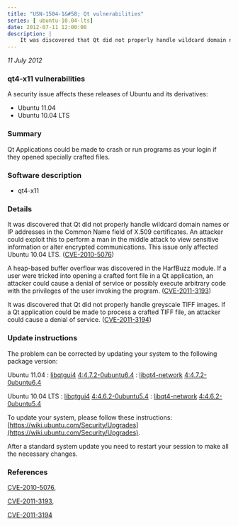 ```yaml
---
title: "USN-1504-1&#58; Qt vulnerabilities"
series: [ ubuntu-10.04-lts]
date: 2012-07-11 12:00:00
description: |
    It was discovered that Qt did not properly handle wildcard domain names or IP addresses in the Common Name field of X.509 certificates. An attacker could exploit this to perform a man in the middle attack to view sensitive information or alter encrypted communications. This issue only affected Ubuntu 10.04 LTS. ([CVE-2010-5076](http://people.ubuntu.com/~ubuntu-security/cve/CVE-2010-5076))
--- 
```

 
 

*11 July 2012*

### qt4-x11 vulnerabilities

A security issue affects these releases of Ubuntu and its derivatives:

* Ubuntu 11.04
* Ubuntu 10.04 LTS

### Summary

Qt Applications could be made to crash or run programs as your login if they opened specially crafted files.

### Software description

* qt4-x11 

### Details

It was discovered that Qt did not properly handle wildcard domain names or IP addresses in the Common Name field of X.509 certificates. An attacker could exploit this to perform a man in the middle attack to view sensitive information or alter encrypted communications. This issue only affected Ubuntu 10.04 LTS. ([CVE-2010-5076](http://people.ubuntu.com/~ubuntu-security/cve/CVE-2010-5076))

A heap-based buffer overflow was discovered in the HarfBuzz module. If a user were tricked into opening a crafted font file in a Qt application, an attacker could cause a denial of service or possibly execute arbitrary code with the privileges of the user invoking the program. ([CVE-2011-3193](http://people.ubuntu.com/~ubuntu-security/cve/CVE-2011-3193))

It was discovered that Qt did not properly handle greyscale TIFF images. If a Qt application could be made to process a crafted TIFF file, an attacker could cause a denial of service. ([CVE-2011-3194](http://people.ubuntu.com/~ubuntu-security/cve/CVE-2011-3194)) 

### Update instructions

The problem can be corrected by updating your system to the following package version:

Ubuntu 11.04
 : [libqtgui4](https://launchpad.net/ubuntu/+source/qt4-x11) <span> [4:4.7.2-0ubuntu6.4](https://launchpad.net/ubuntu/+source/qt4-x11/4:4.7.2-0ubuntu6.4) </span> 
 : [libqt4-network](https://launchpad.net/ubuntu/+source/qt4-x11) <span> [4:4.7.2-0ubuntu6.4](https://launchpad.net/ubuntu/+source/qt4-x11/4:4.7.2-0ubuntu6.4) </span> 

Ubuntu 10.04 LTS
 : [libqtgui4](https://launchpad.net/ubuntu/+source/qt4-x11) <span> [4:4.6.2-0ubuntu5.4](https://launchpad.net/ubuntu/+source/qt4-x11/4:4.6.2-0ubuntu5.4) </span> 
 : [libqt4-network](https://launchpad.net/ubuntu/+source/qt4-x11) <span> [4:4.6.2-0ubuntu5.4](https://launchpad.net/ubuntu/+source/qt4-x11/4:4.6.2-0ubuntu5.4) </span> 

To update your system, please follow these instructions: [https://wiki.ubuntu.com/Security/Upgrades](https://wiki.ubuntu.com/Security/Upgrades).

After a standard system update you need to restart your session to make all the necessary changes. 

### References

 
 [CVE-2010-5076](http://people.ubuntu.com/~ubuntu-security/cve/CVE-2010-5076), 

 [CVE-2011-3193](http://people.ubuntu.com/~ubuntu-security/cve/CVE-2011-3193), 

 [CVE-2011-3194](http://people.ubuntu.com/~ubuntu-security/cve/CVE-2011-3194)
 

